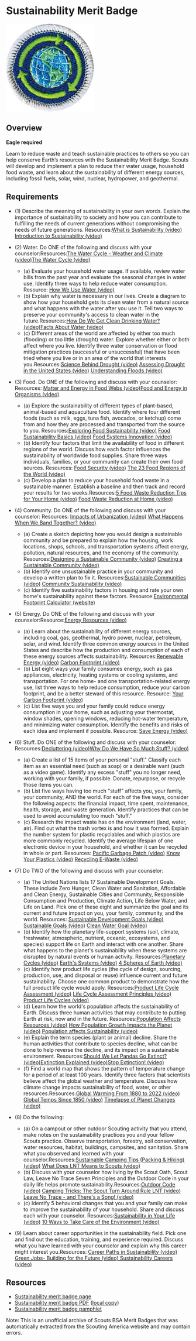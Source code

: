 

# Sustainability Merit Badge

![Sustainability Merit Badge](images/sustainability-merit-badge.jpg)

## Overview

**Eagle required**

Learn to reduce waste and teach sustainable practices to others so you can help conserve Earth’s resources with the Sustainability Merit Badge. Scouts will develop and implement a plan to reduce their water usage, household food waste, and learn about the sustainability of different energy sources, including fossil fuels, solar, wind, nuclear, hydropower, and geothermal.

## Requirements

* (1) Describe the meaning of sustainability in your own words. Explain the importance of sustainability to society and how you can contribute to fulfilling the needs of current generations without compromising the needs of future generations. Resources:[What is Sustainability (video)](https://www.youtube.com/watch?v=zx04Kl8y4dE)  [Introduction to Sustainability (video)](https://youtu.be/k6jUaaQNY28?si=lLm_GCjG4LjRhh6Z)
* (2) Water. Do ONE of the following and discuss with your counselor:Resources:[The Water Cycle - Weather and Climate (video)](https://youtu.be/r2dnUvP1JgM?si=59-npTckyjYd3wmJ)[The Water Cycle (video)](https://www.youtube.com/watch?v=ZzY5-NZSzVw)
    * (a) Evaluate your household water usage. If available, review water bills from the past year and evaluate the seasonal changes in water use. Identify three ways to help reduce water consumption. Resource: [How We Use Water (video)](https://www.youtube.com/watch?v=dEmYud2wGlc)
    * (b) Explain why water is necessary in our lives. Create a diagram to show how your household gets its clean water from a natural source and what happens with the water after you use it. Tell two ways to preserve your community's access to clean water in the future.Resources:[How Do We Get Clean Drinking Water? (video)](https://youtu.be/PEKXB3N6g3I?si=bSEBW551c3IzPidg)[Facts About Water (video)](https://www.youtube.com/watch?v=paUYby1kbMs)
    * (c) Different areas of the world are affected by either too much (flooding) or too little (drought) water. Explore whether either or both affect where you live. Identify three water conservation or flood mitigation practices (successful or unsuccessful) that have been tried where you live or in an area of the world that interests you.Resources:[Science Behind Drought (video)](https://youtu.be/Do6cC05LuDs?si=oRn79Edqb-E9F_J1) [Assessing Drought in the United States (video)](https://youtu.be/i7F6QwRqyVI?si=_jFf3kUQjQp_hDrO) [Understanding Floods (video)](https://youtu.be/ivUKLr8q4sE?si=rPVt3EUFGBO_niMp)


* (3) Food. Do ONE of the following and discuss with your counselor:   Resources: [Matter and Energy in Food Webs (video)](https://youtu.be/qIgL05zOx5U?si=T5n5awJMxxmXV0Hw)[Food and Energy in Organisms (video)](https://youtu.be/wPhjCn9kq5M?si=Bo_JNmkBG0G63dyi)
    * (a) Explore the sustainability of different types of plant-based, animal-based and aquaculture food. Identify where four different foods (such as milk, eggs, tuna fish, avocados, or ketchup) come from and how they are processed and transported from the source to you. Resources:[Exploring Food Sustainability (video)](https://youtu.be/PyiVf26C5pc?si=SIH9gYgrBwPT_JsX) [Food Sustainability Basics (video)](https://youtu.be/luIQGJIo_Wc?si=3uN9tXUqJ9QyNYoZ) [Food Systems Innovation (video)](https://youtu.be/VzE1wDkXNIw)
    * (b) Identify four factors that limit the availability of food in different regions of the world. Discuss how each factor influences the sustainability of worldwide food supplies. Share three ways individuals, families, or your community can create their own food sources. Resources: [Food Security (video)](https://www.youtube.com/watch?v=YF18lUXUIk4) [The 23 Food Regions of the World (video)](https://www.youtube.com/watch?v=vGOtOkrBcMA)
    * (c) Develop a plan to reduce your household food waste in a sustainable manner. Establish a baseline and then track and record your results for two weeks.Resources:[5 Food Waste Reduction Tips for Your Home (video)](https://www.youtube.com/watch?v=waMsKjl8HkM) [Food Waste Reduction at Home (video)](https://www.youtube.com/watch?v=DxdhK0R-fuA)


* (4) Community. Do ONE of the following and discuss with your counselor: Resources: [Impacts of Urbanization (video)](https://www.youtube.com/watch?v=2C7F_2OpRT8) [What Happens When We Band Together? (video)](https://www.youtube.com/watch?v=nJO2C2Hk7J8)
    * (a) Create a sketch depicting how you would design a sustainable community and be prepared to explain how the housing, work locations, shops, schools, and transportation systems affect energy, pollution, natural resources, and the economy of the community. Resources:[Designing a Sustainable Community (video)](https://www.youtube.com/watch?v=RBQiRx6VP7o) [Creating a Sustainable Community (video)](https://www.youtube.com/watch?v=fWdUuvpBtLc)
    * (b) Identify one unsustainable practice in your community and develop a written plan to fix it. Resources:[Sustainable Communities (video)](https://www.youtube.com/watch?v=VrBrpSTwPK8) [Community Sustainability (video) ](https://www.youtube.com/watch?v=lgEsYPxqdkA)
    * (c) Identify five sustainability factors in housing and rate your own home's sustainability against these factors. Resource:[Environmental Footprint Calculator (website)](https://carbon-calculator.climatehero.org/)


* (5) Energy. Do ONE of the following and discuss with your counselor:Resource:[Energy Resources (video)](https://www.youtube.com/watch?v=G2lQFo69_hc)
    * (a) Learn about the sustainability of different energy sources, including coal, gas, geothermal, hydro power, nuclear, petroleum, solar, and wind. Identify three common energy sources in the United States and describe how the production and consumption of each of these energy sources affects sustainability. Resources:[Renewable Energy (video)](https://youtu.be/1kUE0BZtTRc?si=Wfjrw3hn4Qnh1VNO) [Carbon Footprint (video)](https://www.youtube.com/watch?v=a9yO-K8mwL0)
    * (b) List eight ways your family consumes energy, such as gas appliances, electricity, heating systems or cooling systems, and transportation. For one home- and one transportation-related energy use, list three ways to help reduce consumption, reduce your carbon footprint, and be a better steward of this resource. Resource: [Your Carbon Footprint (video)](https://www.youtube.com/watch?v=J_iDcKDAwbA)
    * (c) List five ways you and your family could reduce energy consumption in your home, such as adjusting your thermostat, window shades, opening windows, reducing hot-water temperature, and minimizing water consumption. Identify the benefits and risks of each idea and implement if possible. Resource: [Save Energy (video) ](https://www.youtube.com/watch?v=AKcfc2WXIWY)


* (6) Stuff. Do ONE of the following and discuss with your counselor: Resources:[Decluttering (video)](https://youtu.be/DecAW0FfpLc?si=NNUXSvXGSp6mza6j)[Why Do We Have So Much Stuff? (video)](https://www.youtube.com/watch?v=KtWlmbDsx-U)
    * (a) Create a list of 15 items of your personal "stuff." Classify each item as an essential need (such as soap) or a desirable want (such as a video game). Identify any excess "stuff" you no longer need, working with your family, if possible. Donate, repurpose, or recycle those items you can.
    * (b) List five ways having too much "stuff" affects you, your family, your community, AND the world. For each of the five ways, consider the following aspects: the financial impact, time spent, maintenance, health, storage, and waste generation. Identify practices that can be used to avoid accumulating too much "stuff."
    * (c) Research the impact waste has on the environment (land, water, air). Find out what the trash vortex is and how it was formed. Explain the number system for plastic recyclables and which plastics are more commonly recycled. Identify the average lifespan of one electronic device in your household, and whether it can be recycled in whole or part. Resources: [Pacific Garbage Patch (video)](https://www.youtube.com/watch?v=dtaNqGyHkNE) [Know Your Plastics (video)](https://www.youtube.com/watch?v=_qTelxi3MjU) [Recycling E-Waste (video)](https://www.youtube.com/watch?v=HmEhTIMfZiI)


* (7) Do TWO of the following and discuss with your counselor:
    * (a) The United Nations lists 17 Sustainable Development Goals. These include Zero Hunger, Clean Water and Sanitation, Affordable and Clean Energy, Sustainable Cities and Community, Responsible Consumption and Production, Climate Action, Life Below Water, and Life on Land. Pick one of these eight and summarize the goal and its current and future impact on you, your family, community, and the world. Resources: [Sustainable Development Goals (video)](https://www.youtube.com/watch?v=M-iJM02m_Hg) [Sustainable Goals (video)](https://www.youtube.com/watch?v=RpqVmvMCmp0) [Clean Water Goal (video)](https://www.youtube.com/watch?v=LCKsU4bPFOQ)
    * (b) Identify how the planetary life-support systems (soil, climate, freshwater, atmospheric, nutrient, oceanic, ecosystems, and species) support life on Earth and interact with one another. Share what happens to the planet's sustainability when these systems are disrupted by natural events or human activity. Resources:[Planetary Cycles (video)](https://www.youtube.com/watch?v=6j5iHvYBIcg) [Earth's Systems (video)](https://www.youtube.com/watch?v=BnpF0ndXk-8) [4 Spheres of Earth (video) ](https://www.youtube.com/watch?v=gWHE4ug1xpc)
    * (c) Identify how product life cycles (the cycle of design, sourcing, production, use, and disposal or reuse) influence current and future sustainability. Choose one common product to demonstrate how the full product life cycle would apply. Resources:[Product Life Cycle Assessment (video)](https://www.youtube.com/watch?v=-9JRowyICbo) [Life Cycle Assessment Principles (video)](https://www.youtube.com/watch?v=r0ucT1KRiO4) [Product Life Cycles (video)](https://www.youtube.com/watch?v=u4_evHxlUr4)
    * (d) Learn how the world's population affects the sustainability of Earth. Discuss three human activities that may contribute to putting Earth at risk, now and in the future. Resources:[Population Affects Resources (video)](https://www.youtube.com/watch?v=V2_LxCLwO2E&t=18s) [How Population Growth Impacts the Planet (video)](https://www.youtube.com/watch?v=mRcxGJcBDVo)  [Population affects Sustainability (video)](https://www.youtube.com/watch?v=evp4qGJIqEs)
    * (e) Explain the term species (plant or animal) decline. Share the human activities that contribute to species decline, what can be done to help reverse the decline, and its impact on a sustainable environment. Resources:[Should We Let Pandas Go Extinct? (video)](https://www.youtube.com/watch?v=VEMtc1w4z6c)[Extinction Explained (video)](https://www.youtube.com/watch?v=2N8VkDcIhIk)[Stop Extinction! (video)](https://www.youtube.com/watch?v=dbCR0KSU52g)
    * (f) Find a world map that shows the pattern of temperature change for a period of at least 100 years. Identify three factors that scientists believe affect the global weather and temperature. Discuss how climate change impacts sustainability of food, water, or other resources.Resources:[Global Warming From 1880 to 2022 (video)](https://www.youtube.com/watch?v=LwRTw_7NNJs) [Global Temps Since 1850 (video)](https://www.youtube.com/watch?v=DqHKQZGwtw4) [Timelapse of Planet Changes (video) ](https://www.youtube.com/watch?v=uFlLDcppwpI)


* (8) Do the following:
    * (a) On a campout or other outdoor Scouting activity that you attend, make notes on the sustainability practices you and your fellow Scouts practice. Observe transportation, forestry, soil conservation, water resources, habitat, buildings, campsites, and sanitation. Share what you observed and learned with your counselor.Resources:[Sustainable Camping Tips (Packing & Hiking) (video)](https://www.youtube.com/watch?v=plsDrKpN5dM) [ What Does LNT Means to Scouts (video) ](https://www.youtube.com/watch?v=oTs29BZzf8U)
    * (b) Discuss with your counselor how living by the Scout Oath, Scout Law, Leave No Trace Seven Principles and the Outdoor Code in your daily life helps promote sustainability.Resources:[Outdoor Code (video)](https://www.youtube.com/watch?v=m6ENx2yMynE) [Camping Tricks: The Scout Turn Around Rule LNT (video) ](https://www.youtube.com/watch?v=kc59VSGN-dg) [Leave No Trace - and There's a Song! (video)](https://www.youtube.com/watch?v=6_jz421duVg)
    * (c) Identify 5 behavioral changes that you and your family can make to improve the sustainability of your household. Share and discuss each with your counselor. Resources:[Sustainability in Your Life (video)](https://www.youtube.com/watch?v=kZIrIQDf1nQ) [10 Ways to Take Care of the Environment (video) ](https://www.youtube.com/watch?v=X2YgM1Zw4_E)


* (9) Learn about career opportunities in the sustainability field. Pick one and find out the education, training, and experience required. Discuss what you have learned with your counselor and explain why this career might interest you.Resources: [Career Paths in Sustainability (video)](https://www.youtube.com/watch?v=u1uQk7UVuvA)  [Green Jobs- Building for the Future (video) ](https://www.youtube.com/watch?v=EDA_oLZKITo)  [Sustainability Careers (video) ](https://www.youtube.com/watch?v=mdVG6glfYi8)


## Resources

- [Sustainability merit badge page](https://www.scouting.org/merit-badges/sustainability/)
- [Sustainability merit badge PDF](https://filestore.scouting.org/filestore/Merit_Badge_ReqandRes/Pamphlets/Sustainability_2024.pdf) ([local copy](files/sustainability-merit-badge.pdf))
- [Sustainability merit badge pamphlet](https://www.scoutshop.org/sustainability-merit-badge-pamphlet-662441.html)

Note: This is an unofficial archive of Scouts BSA Merit Badges that was automatically extracted from the Scouting America website and may contain errors.